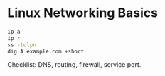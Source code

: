 # Linux Networking Basics
```bash
ip a
ip r
ss -tulpn
dig A example.com +short
```
Checklist: DNS, routing, firewall, service port.
